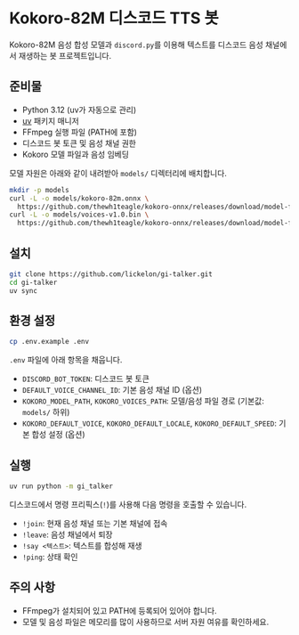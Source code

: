 # Kokoro-82M 디스코드 TTS 봇

Kokoro-82M 음성 합성 모델과 `discord.py`를 이용해 텍스트를 디스코드 음성 채널에서 재생하는 봇 프로젝트입니다.

## 준비물

- Python 3.12 (uv가 자동으로 관리)
- [uv](https://docs.astral.sh/uv/) 패키지 매니저
- FFmpeg 실행 파일 (PATH에 포함)
- 디스코드 봇 토큰 및 음성 채널 권한
- Kokoro 모델 파일과 음성 임베딩

모델 자원은 아래와 같이 내려받아 `models/` 디렉터리에 배치합니다.

```bash
mkdir -p models
curl -L -o models/kokoro-82m.onnx \
  https://github.com/thewh1teagle/kokoro-onnx/releases/download/model-files-v1.0/kokoro-82m.onnx
curl -L -o models/voices-v1.0.bin \
  https://github.com/thewh1teagle/kokoro-onnx/releases/download/model-files-v1.0/voices-v1.0.bin
```

## 설치

```bash
git clone https://github.com/lickelon/gi-talker.git
cd gi-talker
uv sync
```

## 환경 설정

```bash
cp .env.example .env
```

`.env` 파일에 아래 항목을 채웁니다.

- `DISCORD_BOT_TOKEN`: 디스코드 봇 토큰
- `DEFAULT_VOICE_CHANNEL_ID`: 기본 음성 채널 ID (옵션)
- `KOKORO_MODEL_PATH`, `KOKORO_VOICES_PATH`: 모델/음성 파일 경로 (기본값: `models/` 하위)
- `KOKORO_DEFAULT_VOICE`, `KOKORO_DEFAULT_LOCALE`, `KOKORO_DEFAULT_SPEED`: 기본 합성 설정 (옵션)

## 실행

```bash
uv run python -m gi_talker
```

디스코드에서 명령 프리픽스(`!`)를 사용해 다음 명령을 호출할 수 있습니다.

- `!join`: 현재 음성 채널 또는 기본 채널에 접속
- `!leave`: 음성 채널에서 퇴장
- `!say <텍스트>`: 텍스트를 합성해 재생
- `!ping`: 상태 확인

## 주의 사항

- FFmpeg가 설치되어 있고 PATH에 등록되어 있어야 합니다.
- 모델 및 음성 파일은 메모리를 많이 사용하므로 서버 자원 여유를 확인하세요.
